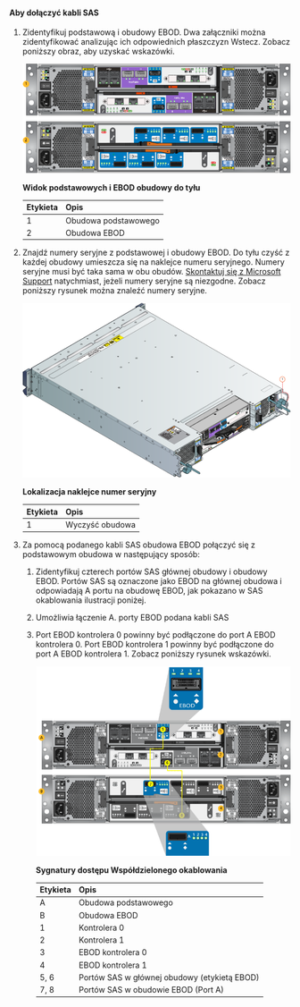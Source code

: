 <!--author=alkohli last changed:02/22/16-->

#### <a name="to-attach-the-sas-cables"></a>Aby dołączyć kabli SAS
1. Zidentyfikuj podstawową i obudowy EBOD. Dwa załączniki można zidentyfikować analizując ich odpowiednich płaszczyzn Wstecz. Zobacz poniższy obraz, aby uzyskać wskazówki. 
   
    ![Utwórz kopię płaszczyzny podstawowej i obudowy EBOD](./media/storsimple-sas-cable-8600/HCSBackplaneofprimaryandEBODenclosure.png)
   
    **Widok podstawowych i EBOD obudowy do tyłu**
   
   | Etykieta | Opis |
   |:--- |:--- |
   | 1 |Obudowa podstawowego |
   | 2 |Obudowa EBOD |
2. Znajdź numery seryjne z podstawowej i obudowy EBOD. Do tyłu czyść z każdej obudowy umieszcza się na naklejce numeru seryjnego. Numery seryjne musi być taka sama w obu obudów. [Skontaktuj się z Microsoft Support](../articles/storsimple/storsimple-contact-microsoft-support.md) natychmiast, jeżeli numery seryjne są niezgodne. Zobacz poniższy rysunek można znaleźć numery seryjne.
   
    ![Widok tyłu przedstawiający numer seryjny obudowy](./media/storsimple-sas-cable-8600/HCSRearviewofenclosureindicatinglocationofserialnumbersticker.png)
   
    **Lokalizacja naklejce numer seryjny**
   
   | Etykieta | Opis |
   |:--- |:--- |
   | 1 |Wyczyść obudowa |
3. Za pomocą podanego kabli SAS obudowa EBOD połączyć się z podstawowym obudowa w następujący sposób:
   
   1. Zidentyfikuj czterech portów SAS głównej obudowy i obudowy EBOD. Portów SAS są oznaczone jako EBOD na głównej obudowa i odpowiadają A portu na obudowę EBOD, jak pokazano w SAS okablowania ilustracji poniżej.
   2. Umożliwia łączenie A. porty EBOD podana kabli SAS
   3. Port EBOD kontrolera 0 powinny być podłączone do port A EBOD kontrolera 0. Port EBOD kontrolera 1 powinny być podłączone do port A EBOD kontrolera 1. Zobacz poniższy rysunek wskazówki. 
      
      ![Sygnatury dostępu Współdzielonego okablowania dla urządzenia](./media/storsimple-sas-cable-8600/HCSSAScablingforyourdevice.png)
      
      **Sygnatury dostępu Współdzielonego okablowania**
      
      | Etykieta | Opis |
      |:--- |:--- |
      | A |Obudowa podstawowego |
      | B |Obudowa EBOD |
      | 1 |Kontrolera 0 |
      | 2 |Kontrolera 1 |
      | 3 |EBOD kontrolera 0 |
      | 4 |EBOD kontrolera 1 |
      | 5, 6 |Portów SAS w głównej obudowy (etykietą EBOD) |
      | 7, 8 |Portów SAS w obudowie EBOD (Port A) |

